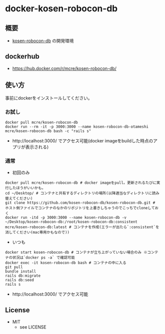 docker-kosen-robocon-db
====

## 概要

* [kosen-robocon-db](https://github.com/kosen-robocon-db/kosen-robocon-db) の開発環境

## dockerhub

- https://hub.docker.com/r/mcre/kosen-robocon-db/

## 使い方

事前にdockerをインストールしてください。

### お試し

```
docker pull mcre/kosen-robocon-db
docker run --rm -it -p 3000:3000 --name kosen-robocon-db-otameshi mcre/kosen-robocon-db bash -c "rails s"
```

* http://localhost:3000/ でアクセス可能(docker imageをbuildした時点のアプリが表示される)

### 通常

* 初回のみ

```
docker pull mcre/kosen-robocon-db # docker imageをpull。更新されるたびに実行したほうがいいかも。
cd ~/Desktop/ # コンテナと共有するディレクトリの場所(以降適当なディレクトリに読み替えてください)
git clone https://github.com/kosen-robocon-db/kosen-robocon-db.git # ホスト側ファイルでコンテナのなかのリポジトリを上書きしちゃうのでこっちでcloneしておく
docker run -itd -p 3000:3000 --name kosen-robocon-db -v ~/Desktop/kosen-robocon-db:/root/kosen-robocon-db:consistent mcre/kosen-robocon-db:latest # コンテナを作成(エラーが出たら`:consistent`を消してください(mac専用かもなので))
```

* いつも

```
docker start kosen-robocon-db # コンテナが立ち上がっていない場合のみ ※コンテナの状況は`docker ps -a` で確認可能
docker exec -it kosen-robocon-db bash # コンテナの中に入る
git pull
bundle install
rails db:migrate
rails db:seed
rails s
```

* http://localhost:3000/ でアクセス可能

## License

* MIT
  + see LICENSE